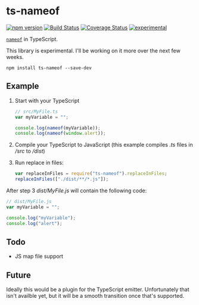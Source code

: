 ﻿ts-nameof
==========

[![npm version](https://badge.fury.io/js/ts-nameof.svg)](https://badge.fury.io/js/ts-nameof)
[![Build Status](https://travis-ci.org/dsherret/ts-nameof.svg)](https://travis-ci.org/dsherret/ts-nameof)
[![Coverage Status](https://coveralls.io/repos/dsherret/ts-nameof/badge.svg?branch=master&service=github)](https://coveralls.io/github/dsherret/ts-nameof?branch=master)
[![experimental](http://badges.github.io/stability-badges/dist/experimental.svg)](http://github.com/badges/stability-badges)

[`nameof`](https://msdn.microsoft.com/en-us/library/dn986596.aspx) in TypeScript.

This library is experimental. I'll be working on it more over the next few weeks.

```
npm install ts-nameof --save-dev
```

## Example

1. Start with your TypeScript

    ```typescript
    // src/MyFile.ts
    var myVariable = "";

    console.log(nameof(myVariable));
    console.log(nameof(window.alert));
    ```

2. Compile your TypeScript to JavaScript (this example compiles *.ts* files in */src* to */dist*)

3. Run replace in files:

    ```javascript
    var replaceInFiles = require("ts-nameof").replaceInFiles;
    replaceInFiles(["./dist/**/*.js"]);
    ```

After step 3 *dist/MyFile.js* will contain the following code:

```javascript
// dist/MyFile.js
var myVariable = "";

console.log("myVariable");
console.log("alert");
```

## Todo

* JS map file support

## Future

Ideally this would be a plugin for the TypeScript emitter. Unfortunately that isn't availble yet, but it will be a smooth transition once that's supported.
